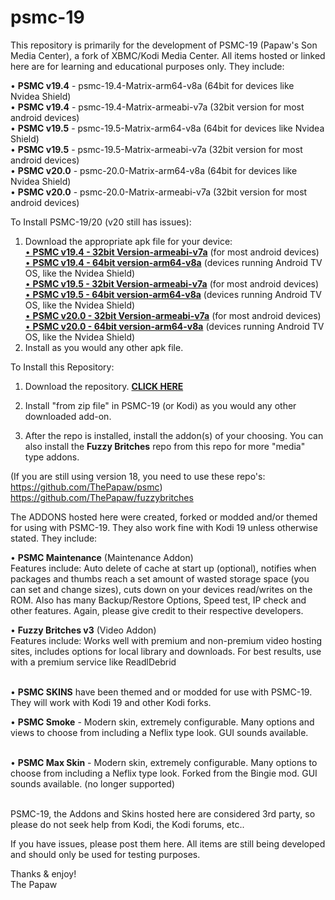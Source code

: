 # psmc-19
 
This repository is primarily for the development of PSMC-19 (Papaw's Son Media Center), a fork of XBMC/Kodi Media Center. All items hosted or linked here are for learning and educational purposes only. They include:

• <B>PSMC v19.4</B> - psmc-19.4-Matrix-arm64-v8a (64bit for devices like Nvidea Shield) <BR>
• <B>PSMC v19.4</B> - psmc-19.4-Matrix-armeabi-v7a (32bit version for most android devices) <BR>
• <B>PSMC v19.5</B> - psmc-19.5-Matrix-arm64-v8a (64bit for devices like Nvidea Shield) <BR>
• <B>PSMC v19.5</B> - psmc-19.5-Matrix-armeabi-v7a (32bit version for most android devices) <BR>
• <B>PSMC v20.0</B> - psmc-20.0-Matrix-arm64-v8a (64bit for devices like Nvidea Shield) <BR>
• <B>PSMC v20.0</B> - psmc-20.0-Matrix-armeabi-v7a (32bit version for most android devices)

To Install PSMC-19/20 (v20 still has issues):
1. Download the appropriate apk file for your device:<br>
<a href="https://bit.ly/3J49rJU">• <B>PSMC v19.4 - 32bit Version-armeabi-v7a</B></a> (for most android devices)<br>
<a href="https://bit.ly/3zbbTK2">• <B>PSMC v19.4 - 64bit version-arm64-v8a</B></a>  (devices running Android TV OS, like the Nvidea Shield)<br>
<a href="https://bit.ly/41GmWbu">• <B>PSMC v19.5 - 32bit Version-armeabi-v7a</B></a> (for most android devices)<br>
<a href="https://bit.ly/3ZzF0T2">• <B>PSMC v19.5 - 64bit version-arm64-v8a</B></a>  (devices running Android TV OS, like the Nvidea Shield)<br>
<a href="https://bit.ly/3IK09TD">• <B>PSMC v20.0 - 32bit Version-armeabi-v7a</B></a> (for most android devices)<br>
<a href="https://bit.ly/3Zcg5VV">• <B>PSMC v20.0 - 64bit version-arm64-v8a</B></a>  (devices running Android TV OS, like the Nvidea Shield)<br>
2. Install as you would any other apk file.

To Install this Repository:
1. Download the repository. <a href="https://github.com/ThePapaw/psmc-19/raw/master/_zips/repository.psmc-19/repository.psmc-19-1.0.8.zip"><B>CLICK HERE</B></a>

2. Install "from zip file" in PSMC-19 (or Kodi) as you would any other downloaded add-on.
3. After the repo is installed, install the addon(s) of your choosing. You can also install the <B>Fuzzy Britches</B> repo from this repo for more "media" type addons.

(If you are still using version 18, you need to use these repo's:<BR> https://github.com/ThePapaw/psmc)<BR> 
https://github.com/ThePapaw/fuzzybritches<BR> 


The ADDONS hosted here were created, forked or modded and/or themed for using with PSMC-19. They also work fine with Kodi 19 unless otherwise stated. They include:

• <B>PSMC Maintenance</B> (Maintenance Addon)<BR>
Features include: Auto delete of cache at start up (optional), notifies when packages and thumbs reach a set amount of wasted storage space (you can set and change sizes), cuts down on your devices read/writes on the ROM. Also has many Backup/Restore Options, Speed test, IP check and other features. Again, please give credit to their respective developers.

• <B>Fuzzy Britches v3</B> (Video Addon)<BR>
Features include: Works well with premium and non-premium video hosting sites, includes options for local library and downloads. For best results, use with a premium service like ReadlDebrid<BR><BR>

• <B>PSMC SKINS</B> have been themed and or modded for use with PSMC-19. They will work with Kodi 19 and other Kodi forks.

• <B>PSMC Smoke</B> - Modern skin, extremely configurable. Many options and views to choose from including a Neflix type look. GUI sounds available. <BR><BR>

• <B>PSMC Max Skin</B> - Modern skin, extremely configurable. Many options to choose from including a Neflix type look. Forked from the Bingie mod. GUI sounds available. (no longer supported) <BR><BR>

PSMC-19, the Addons and Skins hosted here are considered 3rd party, so please do not seek help from Kodi, the Kodi forums, etc..

If you have issues, please post them here. All items are still being developed and should only be used for testing purposes.


Thanks & enjoy!<BR>
	The Papaw